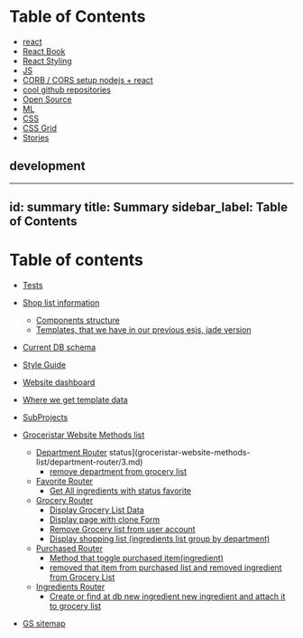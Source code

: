 
Table of Contents
=================

 * [react](#react)
 * [React Book](#book)
 * [React Styling](#styling)
 * [JS](#js)
 * [CORB / CORS setup nodejs + react](#xxx)
 * [cool github repositories](#cool-github-repositories)
 * [Open Source](#oss)
 * [ML](#ml)
 * [CSS](#css)
 * [CSS Grid](#css-grid)
 * [Stories](#stories)

## development


---
id: summary
title: Summary
sidebar_label: Table of Contents
---

# Table of contents

* [Tests](tests.md)
* [Shop list information](shop-list-information/README.md)
  * [Components structure](shop-list-information/components-structure.md)
  * [Templates, that we have in our previous esjs, jade version](shop-list-information/templates-that-we-have-in-our-previous-esjs-jade-version.md)
* [Current DB schema](current-db-schema.md)
* [Style Guide](STYLE-GUIDE.md)
* [Website dashboard](dashboard.md)
* [Where we get template data](credits.md)
* [SubProjects](subprojects.md)
* [Groceristar Website Methods list](groceristar-website-methods-list/README.md)
  * [Department Router](groceristar-website-methods-list/department-router/README.md)
     status](groceristar-website-methods-list/department-router/3.md)
    * [remove department from grocery list](groceristar-website-methods-list/department-router/4.md)
  * [Favorite Router](groceristar-website-methods-list/favorite-router/README.md)
    * [Get All ingredients with status favorite](groceristar-website-methods-list/favorite-router/1.md)
  * [Grocery Router](groceristar-website-methods-list/grocery-router/README.md)
    * [Display Grocery List Data](groceristar-website-methods-list/grocery-router/1.md)
    * [Display page with clone Form](groceristar-website-methods-list/grocery-router/7.md)
    * [Remove Grocery list from user account](groceristar-website-methods-list/grocery-router/8.md)
    * [Display shopping list \(ingredients list group by department\)](groceristar-website-methods-list/grocery-router/12.md)
  * [Purchased Router](groceristar-website-methods-list/purchased-router/README.md)
    * [Method that toggle purchased item\(ingredient\)](groceristar-website-methods-list/purchased-router/method-that-toggle-purchased-item-ingredient.md)
    * [removed that item from purchased list and removed ingredient from Grocery List](groceristar-website-methods-list/purchased-router/removed-that-item-from-purchased-list-and-removed-ingredient-from-grocery-list.md)
  * [Ingredients Router](groceristar-website-methods-list/ingredients-router/README.md)
    * [Create or find at db new ingredient new ingredient and attach it to grocery list](groceristar-website-methods-list/ingredients-router/untitled.md)

* [GS sitemap](gs-sitemap.md)
